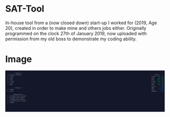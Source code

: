# SAT-Tool
In-house tool from a (now closed down) start-up I worked for (2019, Age 20), created in order to make mine and others jobs either. Originally programmed on the clock 27th of January 2019, now uploaded with permission from my old boss to demonstrate my coding ability.

# Image
![Example](https://github.com/MemeGoddess/SAT-Tool/blob/main/Images/Client.png?raw=true)
